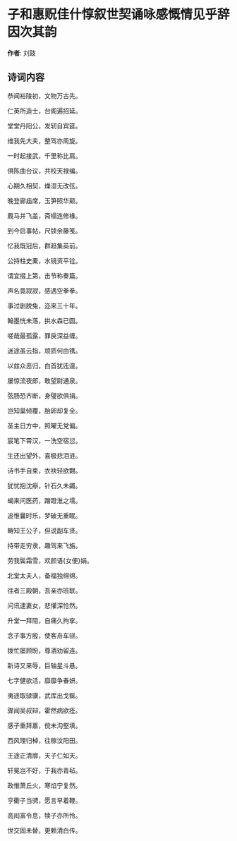 # 子和惠贶佳什惇叙世契诵咏感慨情见乎辞因次其韵

**作者**: 刘跂

## 诗词内容

恭闻裕陵初，文物万古先。

仁英所造士，台阁遍招延。

堂堂丹阳公，发轫自宾筵。

维我先大夫，整驾亦周旋。

一时起接武，千里称比肩。

俱陈曲台议，共校天禄编。

心期久相契，燥湿无改弦。

晚登廊庙席，玉笋照华颠。

厩马并飞盖，斋榻连修椽。

到今启事帖，尺牍余藤笺。

忆我既冠后，群趋集英前。

公持柱史橐，水镜资平铨。

谓宜掇上第，击节称奏篇。

声名竟寂寂，感遇空拳拳。

事过剧脱兔，迩来三十年。

翰墨恍未落，拱水森已圆。

嗟哉最孤露，罪戾深益缠。

迷途虽云指，顽质何由镌。

以兹众恶归，白首犹迍邅。

屡惊流夜郎，敢望尉通泉。

弦肠恐齐断，身璧欲俱捐。

岂知巢倾覆，胎卵却复全。

圣主日方中，照曜无党偏。

宸笔下霄汉，一洗空宿愆。

生还出望外，喜极悲泪涟。

诗书手自束，衣袂轻欲翾。

犹忧抱沈瘵，针石久未蠲。

朅来问医药，蹭蹬淮之壖。

追惟曩时乐，梦破无重眠。

畴知王公子，但说副车贤。

持带走穷隶，趣驾来飞旃。

劳我鬓霜雪，欢颜语{女便}娟。

北堂太夫人，备福独绵绵。

往者三殿朝，吾亲亦班联。

问讯逮妻女，悲懽深怆然。

升堂一拜阻，自痛久拘挛。

念子事方殷，使客舟车骈。

拨忙屡顾盼，尊酒劝留连。

新诗又来辱，巨轴星斗悬。

七字健欲活，靡靡争春妍。

夷途取𫘧骥，武库出戈鋋。

骤闻吴叔辩，霍然病欲痊。

感子重拜嘉，傥未沟壑填。

西风理归棹，往稼汶阳田。

王途正清廓，天子仁如天。

轩冕岂不好，于我亦青毡。

政惟萧丘火，寒焰宁复然。

亨衢子当骋，愿言早着鞭。

高闳富令息，犊子亦所怜。

世交固未替，更赖清白传。


